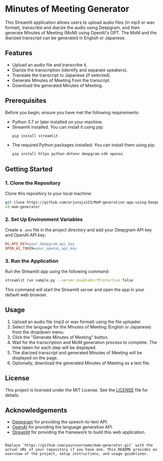 # Minutes of Meeting Generator

This Streamlit application allows users to upload audio files (in mp3 or wav format), transcribe and diarize the audio using Deepgram, and then generate Minutes of Meeting (MoM) using OpenAI's GPT. The MoM and the diarized transcript can be generated in English or Japanese.

## Features

- Upload an audio file and transcribe it.
- Diarize the transcription (identify and separate speakers).
- Translate the transcript to Japanese (if selected).
- Generate Minutes of Meeting from the transcript.
- Download the generated Minutes of Meeting.

## Prerequisites

Before you begin, ensure you have met the following requirements:

- Python 3.7 or later installed on your machine.
- Streamlit installed. You can install it using pip:
  ```bash
  pip install streamlit
  ```
- The required Python packages installed. You can install them using pip:
  ```bash
  pip install httpx python-dotenv deepgram-sdk openai
  ```

## Getting Started

### 1. Clone the Repository

Clone this repository to your local machine:

```bash
git clone https://github.com/arjunaju123/MoM-generation-app-using-Deepgram-and-GPT.git
cd mom-generator
```

### 2. Set Up Environment Variables

Create a `.env` file in the project directory and add your Deepgram API key and OpenAI API key:

```ini
DG_API_KEY=your_deepgram_api_key
OPEN_AI_TOKEN=your_openai_api_key
```

### 3. Run the Application

Run the Streamlit app using the following command:

```bash
streamlit run sample.py --server.enableXsrfProtection false
```

This command will start the Streamlit server and open the app in your default web browser.

## Usage

1. Upload an audio file (mp3 or wav format) using the file uploader.
2. Select the language for the Minutes of Meeting (English or Japanese) from the dropdown menu.
3. Click the "Generate Minutes of Meeting" button.
4. Wait for the transcription and MoM generation process to complete. The time taken for each step will be displayed.
5. The diarized transcript and generated Minutes of Meeting will be displayed on the page.
6. Optionally, download the generated Minutes of Meeting as a text file.

## License

This project is licensed under the MIT License. See the [LICENSE](LICENSE) file for details.

## Acknowledgements

- [Deepgram](https://www.deepgram.com) for providing the speech-to-text API.
- [OpenAI](https://www.openai.com) for providing the language generation API.
- [Streamlit](https://www.streamlit.io) for providing the framework to build this web application.
```

Replace `https://github.com/yourusername/mom-generator.git` with the actual URL of your repository if you have one. This README provides an overview of the project, setup instructions, and usage guidelines.